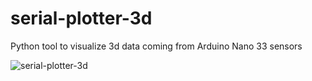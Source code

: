 # serial-plotter-3d
Python tool to visualize 3d data coming from Arduino Nano 33 sensors 

![serial-plotter-3d](https://media.giphy.com/media/gfx33r0NWAZtJcwC4f/giphy.gif)
